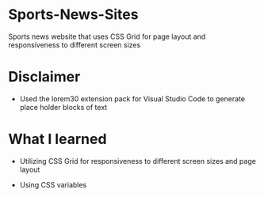 # Sports-News-Sites
Sports news website that uses CSS Grid for page layout and responsiveness to different screen sizes

# Disclaimer

 - Used the lorem30 extension pack for Visual Studio Code to generate place holder blocks of text
 
# What I learned

 * Utilizing CSS Grid for responsiveness to different screen sizes and page layout
 
 * Using CSS variables
 

